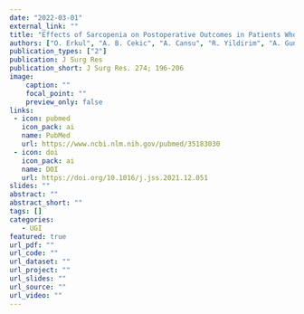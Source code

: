 ```yaml
---
date: "2022-03-01"
external_link: ""
title: "Effects of Sarcopenia on Postoperative Outcomes in Patients Who Underwent Gastrectomy for Gastric Cancer"
authors: ["O. Erkul", "A. B. Cekic", "A. Cansu", "R. Yildirim", "A. Guner"]
publication_types: ["2"]
publication: J Surg Res
publication_short: J Surg Res. 274; 196-206
image:
    caption: ""
    focal_point: ""
    preview_only: false
links:
 - icon: pubmed
   icon_pack: ai
   name: PubMed
   url: https://www.ncbi.nlm.nih.gov/pubmed/35183030
 - icon: doi
   icon_pack: ai
   name: DOI
   url: https://doi.org/10.1016/j.jss.2021.12.051
slides: ""
abstract: ""
abstract_short: ""
tags: []
categories: 
   - UGI
featured: true
url_pdf: ""
url_code: ""
url_dataset: ""
url_project: ""
url_slides: ""
url_source: ""
url_video: ""
---
```

